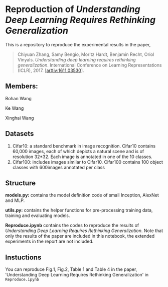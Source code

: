 # Reproduction of *Understanding Deep Learning Requires Rethinking Generalization*

This is a repository to reproduce the experimental results in the paper, 
> Chiyuan Zhang, Samy Bengio, Moritz Hardt, Benjamin Recht, Oriol Vinyals. *Understanding deep learning requires rethinking generalization*. International Conference on Learning Representations (ICLR), 2017. [[arXiv:1611.03530](https://arxiv.org/abs/1611.03530)].

## Members: 

Bohan Wang

Ke Wang 

Xinghai Wang

## Datasets 

1. Cifar10: a standard benchmark in image recognition. Cifar10 contains 60,000 images, each of which depicts a natural scene and is of resolution 32*32. 
	    Each image is annotated in one of the 10 classes. 
2. Cifar100: includes images similar to Cifar10. Cifar100 contains 100 object classes with 600images annotated per class

## Structure
**models.py:** contains the model definition code of small Inception, AlexNet and MLP.

**utils.py:** contains the helper functions for pre-processing training data, training and evaluating models. 

**Reproduce.ipynb** contains the codes to reproduce the results of *Understanding Deep Learning Requires Rethinking Generalization*. Note that only the results of the paper are included in this notebook, the extended experiments in the report are not included.


## Instuctions
You can reproduce Fig.1, Fig.2, Table 1 and Table 4 in the paper, 'Understanding Deep Learning Requires Rethinking Generalization' in ``Reproduce.ipynb``




